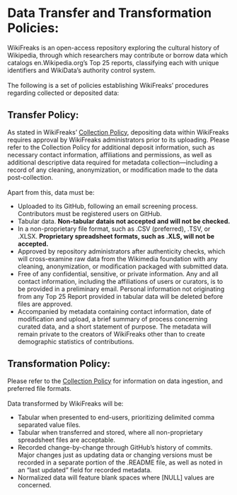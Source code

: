 # Data Transfer and Transformation Policies:
WikiFreaks is an open-access repository exploring the cultural history of Wikipedia, through which researchers may contribute or borrow data which catalogs  en.Wikipedia.org’s Top 25 reports, classifying each with unique identifiers and WikiData’s authority control system.
<br><br>
The following is a set of policies establishing WikiFreaks’ procedures regarding collected or deposited data: 

## Transfer Policy:
As stated in WikiFreaks’ [Collection Policy](https://github.com/JoeLollo21/WikiFreaks/blob/main/protocol-report/policies.md), depositing data within WikiFreaks requires approval by WikiFreaks administrators prior to its uploading. Please refer to the Collection Policy for additional deposit information, such as necessary contact information, affiliations and permissions, as well as additional descriptive data required for metadata collection—including a record of any cleaning, anonymization, or modification made to the data post-collection.
<br><br>
Apart from this, data must be: 
<ul>
  <li>Uploaded to its GitHub, following an email screening process. Contributors must be registered users on GitHub.</li>
  <li>Tabular data. <strong>Non-tabular datais not accepted and will not be checked.</strong></li>
  <li>In a non-proprietary file format, such as .CSV (preferred), .TSV, or .XLSX. <strong>Proprietary spreadsheet formats, such as .XLS, will not be accepted.</strong></li>
  <li>Approved by repository administrators after authenticity checks, which will cross-examine raw data from the Wikimedia foundation with any cleaning, anonymization, or modification packaged with submitted data.</li>
  <li>Free of any confidential, sensitive, or private information. Any and all contact information, including the affiliations of users or curators, is to be provided in a preliminary email. Personal information not originating from any Top 25 Report provided in tabular data will be deleted before files are approved.</li>
  <li>Accompanied by metadata containing contact information, date of modification and upload, a brief summary of process concerning curated data, and a short statement of purpose. The metadata will remain private to the creators of WikiFreaks other than to create demographic statistics of contributions.</li>
</ul>

## Transformation Policy:
Please refer to the [Collection Policy](https://github.com/JoeLollo21/WikiFreaks/blob/main/protocol-report/policies.md) for information on data ingestion, and preferred file formats. 
<br><br>
Data transformed by WikiFreaks will be:
<ul>
  <li>Tabular when presented to end-users, prioritizing delimited comma separated value files.</li>
  <li>Tabular when transferred and stored, where all non-proprietary spreadsheet files are acceptable.</li>
  <li>Recorded change-by-change through GitHub’s history of commits. Major changes just as updating data or changing versions must be recorded in a separate portion of the .README file, as well as noted in an “last updated” field for recorded metadata.</li>
  <li>Normalized data will feature blank spaces where [NULL] values are concerned.</li>
</ul>
